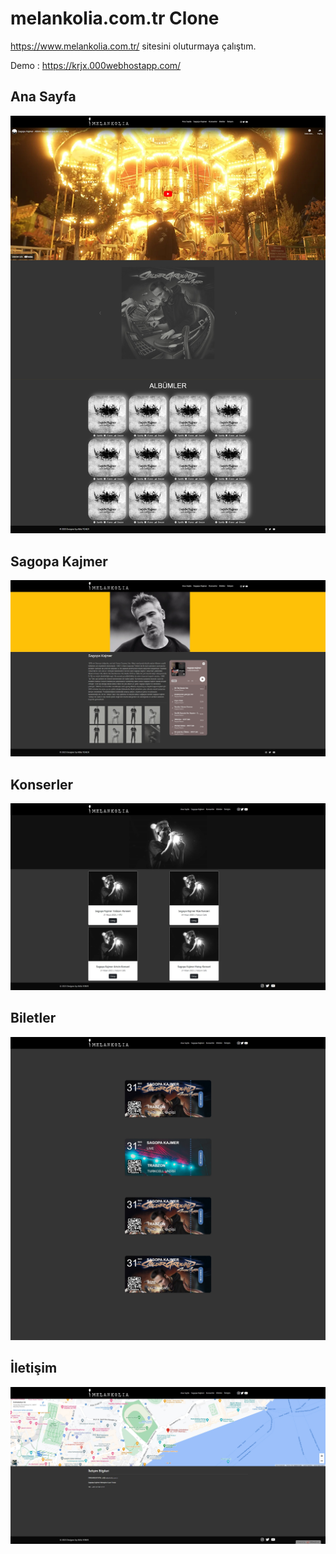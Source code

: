 # melankolia.com.tr Clone

 https://www.melankolia.com.tr/  sitesini oluturmaya çalıştım.

Demo : https://krjx.000webhostapp.com/

## Ana Sayfa
<img
  src="screenshots/anaSayfa.jpg"
  alt="Alt text"
  title="Optional title"
  style="display: inline-block; margin: 0 auto;"
  />
 ## Sagopa Kajmer
<img
  src="screenshots/sagopa kajmer.jpg"
  alt="Alt text"
  title="Optional title"
  style="display: inline-block; margin: 0 auto;"
  />
 ## Konserler
<img
  src="screenshots/konserler.jpg"
  alt="Alt text"
  title="Optional title"
  style="display: inline-block; margin: 0 auto;"
  />
 ## Biletler
<img
  src="screenshots/biletler.jpg"
  alt="Alt text"
  title="Optional title"
  style="display: inline-block; margin: 0 auto;"
  />
 ## İletişim
 <img
  src="screenshots/iletisim.jpg"
  alt="Alt text"
  title="Optional title"
  style="display: inline-block; margin: 0 auto;"
  />
